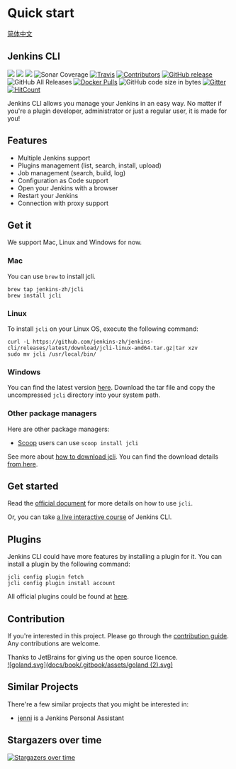 # Quick start

[简体中文](https://github.com/jenkins-zh/jenkins-cli/blob/master/README-zh.md)

## Jenkins CLI

[![](https://goreportcard.com/badge/jenkins-zh/jenkins-cli)](https://goreportcard.com/report/jenkins-zh/jenkins-cli) [![](https://sonarcloud.io/api/project_badges/measure?project=jenkins-zh_jenkins-cli&metric=alert_status)](https://sonarcloud.io/dashboard?id=jenkins-zh_jenkins-cli) [![](http://img.shields.io/badge/godoc-reference-5272B4.svg?style=flat-square)](https://godoc.org/github.com/jenkins-zh/jenkins-cli) ![Sonar Coverage](https://img.shields.io/sonar/coverage/jenkins-zh_jenkins-cli?server=https%3A%2F%2Fsonarcloud.io) [![Travis](https://img.shields.io/travis/jenkins-zh/jenkins-cli.svg?logo=travis&label=build&logoColor=white)](https://travis-ci.org/jenkins-zh/jenkins-cli) [![Contributors](https://img.shields.io/github/contributors/jenkins-zh/jenkins-cli.svg)](https://github.com/jenkins-zh/jenkins-cli/graphs/contributors) [![GitHub release](https://img.shields.io/github/release/jenkins-zh/jenkins-cli.svg?label=release)](https://github.com/jenkins-zh/jenkins-cli/releases/latest) ![GitHub All Releases](https://img.shields.io/github/downloads/jenkins-zh/jenkins-cli/total) [![Docker Pulls](https://img.shields.io/docker/pulls/jenkinszh/jcli.svg)](https://hub.docker.com/r/jenkinszh/jcli/tags) ![GitHub code size in bytes](https://img.shields.io/github/languages/code-size/jenkins-zh/jenkins-cli) [![Gitter](https://badges.gitter.im/jenkinsci/jenkins-cli.svg)](https://gitter.im/jenkinsci/jenkins-cli?utm_source=badge&utm_medium=badge&utm_campaign=pr-badge) [![HitCount](http://hits.dwyl.com/jenkins-zh/jenkins-cli.svg)](http://hits.dwyl.com/jenkins-zh/jenkins-cli)

Jenkins CLI allows you manage your Jenkins in an easy way. No matter if you're a plugin developer, administrator or just a regular user, it is made for you!

## Features

* Multiple Jenkins support
* Plugins management \(list, search, install, upload\)
* Job management \(search, build, log\)
* Configuration as Code support
* Open your Jenkins with a browser
* Restart your Jenkins
* Connection with proxy support

## Get it

We support Mac, Linux and Windows for now.

### Mac

You can use `brew` to install jcli.

```text
brew tap jenkins-zh/jcli
brew install jcli
```

### Linux

To install `jcli` on your Linux OS, execute the following command:

```text
curl -L https://github.com/jenkins-zh/jenkins-cli/releases/latest/download/jcli-linux-amd64.tar.gz|tar xzv
sudo mv jcli /usr/local/bin/
```

### Windows

You can find the latest version [here](https://github.com/jenkins-zh/jenkins-cli/releases/latest/download/jcli-windows-amd64.zip). Download the tar file and copy the uncompressed `jcli` directory into your system path.

### Other package managers

Here are other package managers:

* [Scoop](https://scoop.sh/) users can use `scoop install jcli`

See more about [how to download jcli](docs/book/download.md). You can find the download details [from here](http://somsubhra.com/github-release-stats/?username=jenkins-zh&repository=jenkins-cli).

## Get started

Read the [official document](http://jcli.jenkins-zh.cn/) for more details on how to use `jcli`.

Or, you can take [a live interactive course](https://www.katacoda.com/jenkins-zh/scenarios/course-jcli) of Jenkins CLI.

## Plugins

Jenkins CLI could have more features by installing a plugin for it. You can install a plugin by the following command:

```text
jcli config plugin fetch
jcli config plugin install account
```

All official plugins could be found at [here](https://github.com/jenkins-zh/jcli-plugins).

## Contribution

If you're interested in this project. Please go through the [contribution guide](https://github.com/jenkins-zh/jenkins-cli/tree/cb3d358df4699db11b681eb0ab9adffbfb8a7bd4/CONTRIBUTING.md). Any contributions are welcome.

Thanks to JetBrains for giving us the open source licence.  
[![goland.svg](docs/book/.gitbook/assets/goland (2).svg)](https://www.jetbrains.com/?from=jenkins-cli)

## Similar Projects

There're a few similar projects that you might be interested in:

* [jenni](https://github.com/m-sureshraj/jenni) is a Jenkins Personal Assistant

## Stargazers over time

[![Stargazers over time](https://starchart.cc/jenkins-zh/jenkins-cli.svg)](https://starchart.cc/jenkins-zh/jenkins-cli)


